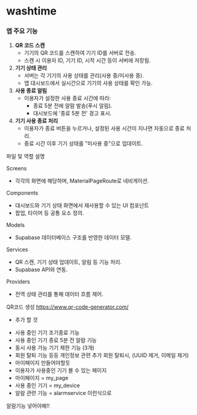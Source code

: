 # washtime

### **앱 주요 기능**

1. **QR 코드 스캔**
   - 기기의 QR 코드를 스캔하여 기기 ID를 서버로 전송.
   - 스캔 시 이용자 ID, 기기 ID, 시작 시간 등이 서버에 저장됨.
2. **기기 상태 관리**
   - 서버는 각 기기의 사용 상태를 관리(사용 중/미사용 중).
   - 앱 대시보드에서 실시간으로 기기의 사용 상태를 확인 가능.
3. **사용 종료 알림**
   - 이용자가 설정한 사용 종료 시간에 따라:
     - 종료 5분 전에 알람 발송(푸시 알림).
     - 대시보드에 '종료 5분 전' 경고 표시.
4. **기기 사용 종료 처리**
   - 이용자가 종료 버튼을 누르거나, 설정된 사용 시간이 지나면 자동으로 종료 처리.
   - 종료 시간 이후 기기 상태를 "미사용 중"으로 업데이트.

파일 및 역할 설명

Screens

- 각각의 화면에 해당하며, MaterialPageRoute로 네비게이션.

Components

- 대시보드와 기기 상태 화면에서 재사용할 수 있는 UI 컴포넌트
- 팝업, 타이머 등 공통 요소 정의.

Models

- Supabase 데이터베이스 구조를 반영한 데이터 모델.

Services

- QR 스캔, 기기 상태 업데이트, 알림 등 기능 처리.
- Supabase API와 연동.

Providers

- 전역 상태 관리를 통해 데이터 흐름 제어.

QR코드 생성
https://www.qr-code-generator.com/

- 추가 할 것

* 사용 중인 기기 조기종료 기능
* 사용 중인 기기 종료 5분 전 알람 기능
* 동시 사용 가능 기기 제한 기능 (3개)
* 회원 탈퇴 기능 등등 개인정보 관련 추가 회원 탈퇴시, (UUID 제거, 이메일 제거)
* 마이페이지 만들어야할듯
* 이용자가 사용중인 기기 볼 수 있는 페이지
* 마이페이지 = my_page
* 사용 중인 기기 = my_device
* 알람 관련 기능 = alarmservice 이런식으로

알람기능 넣어야해!!
